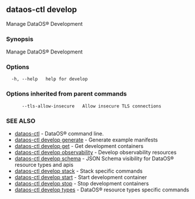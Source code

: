 ## dataos-ctl develop

Manage DataOS® Development

### Synopsis

Manage DataOS® Development

### Options

```
  -h, --help   help for develop
```

### Options inherited from parent commands

```
      --tls-allow-insecure   Allow insecure TLS connections
```

### SEE ALSO

* [dataos-ctl](dataos-ctl.md)	 - DataOS® command line.
* [dataos-ctl develop generate](dataos-ctl_develop_generate.md)	 - Generate example manifests
* [dataos-ctl develop get](dataos-ctl_develop_get.md)	 - Get development containers
* [dataos-ctl develop observability](dataos-ctl_develop_observability.md)	 - Develop observability resources
* [dataos-ctl develop schema](dataos-ctl_develop_schema.md)	 - JSON Schema visibility for DataOS® resource types and apis
* [dataos-ctl develop stack](dataos-ctl_develop_stack.md)	 - Stack specific commands
* [dataos-ctl develop start](dataos-ctl_develop_start.md)	 - Start development container
* [dataos-ctl develop stop](dataos-ctl_develop_stop.md)	 - Stop development containers
* [dataos-ctl develop types](dataos-ctl_develop_types.md)	 - DataOS® resource types specific commands

